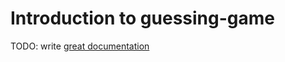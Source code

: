 # Introduction to guessing-game

TODO: write [great documentation](http://jacobian.org/writing/what-to-write/)
